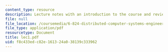 ```yaml
---
content_type: resource
description: Lecture notes with an introduction to the course and review of O/S.
file: null
file_location: /coursemedia/6-824-distributed-computer-systems-engineering-spring-2006/f8c433edc82e161324a038139c333962_lec1.pdf
file_type: application/pdf
resourcetype: Document
title: lec1.pdf
uid: f8c433ed-c82e-1613-24a0-38139c333962
---
```


